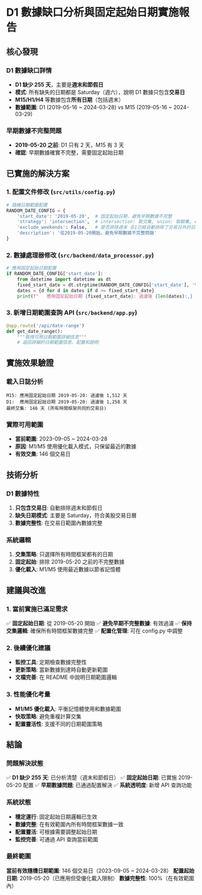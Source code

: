 # D1 數據缺口分析與固定起始日期實施報告

## 核心發現

### D1 數據缺口詳情
- **D1 缺少 255 天**，主要是**週末和節假日**
- **模式**: 所有缺失的日期都是 Saturday（週六），說明 D1 數據只包含**交易日**
- **M15/H1/H4** 等數據包含**所有日期**（包括週末）
- **數據範圍**: D1 (2019-05-16 ~ 2024-03-28) vs M15 (2019-05-16 ~ 2024-03-29)

### 早期數據不完整問題
- **2019-05-20 之前**: D1 只有 2 天，M15 有 3 天
- **確認**: 早期數據確實不完整，需要固定起始日期

## 已實施的解決方案

### 1. 配置文件修改 (`src/utils/config.py`)
```python
# 隨機日期範圍配置
RANDOM_DATE_CONFIG = {
    'start_date': '2019-05-20',  # 固定起始日期，避免早期數據不完整
    'strategy': 'intersection',  # intersection: 取交集, union: 取聯集, explicit: 明確範圍
    'exclude_weekends': False,   # 是否排除週末（D1已經自動排除了交易日外的日期）
    'description': '從2019-05-20開始，避免早期數據不完整問題'
}
```

### 2. 數據處理器修改 (`src/backend/data_processor.py`)
```python
# 應用固定起始日期配置
if RANDOM_DATE_CONFIG['start_date']:
    from datetime import datetime as dt
    fixed_start_date = dt.strptime(RANDOM_DATE_CONFIG['start_date'], '%Y-%m-%d').date()
    dates = {d for d in dates if d >= fixed_start_date}
    print(f"   應用固定起始日期 {fixed_start_date}: 過濾後 {len(dates):,} 天")
```

### 3. 新增日期範圍查詢 API (`src/backend/app.py`)
```python
@app.route('/api/date-range')
def get_date_range():
    """取得可用日期範圍詳細信息"""
    # 返回詳細的日期範圍信息、配置和說明
```

## 實施效果驗證

### 載入日誌分析
```
M15: 應用固定起始日期 2019-05-20: 過濾後 1,512 天
D1:  應用固定起始日期 2019-05-20: 過濾後 1,258 天
最終交集: 146 天 (所有時間框架共同的交易日)
```

### 實際可用範圍
- **當前範圍**: 2023-09-05 ~ 2024-03-28
- **原因**: M1/M5 使用優化載入模式，只保留最近的數據
- **有效交集**: 146 個交易日

## 技術分析

### D1 數據特性
1. **只包含交易日**: 自動排除週末和節假日
2. **缺失日期模式**: 主要是 Saturday，符合美股交易日曆
3. **數據完整性**: 在交易日範圍內數據完整

### 系統邏輯
1. **交集策略**: 只選擇所有時間框架都有的日期
2. **固定起始**: 排除 2019-05-20 之前的不完整數據  
3. **優化載入**: M1/M5 使用最近數據以節省記憶體

## 建議與改進

### 1. 當前實施已滿足需求
✅ **固定起始日期**: 從 2019-05-20 開始
✅ **避免早期不完整數據**: 有效過濾
✅ **保持交集邏輯**: 確保所有時間框架數據完整
✅ **配置化管理**: 可在 config.py 中調整

### 2. 後續優化建議
- **監控工具**: 定期檢查數據完整性
- **更新策略**: 當新數據到達時自動更新範圍
- **文檔完善**: 在 README 中說明日期範圍邏輯

### 3. 性能優化考量
- **M1/M5 優化載入**: 平衡記憶體使用和數據範圍
- **快取策略**: 避免重複計算交集
- **配置靈活性**: 支援不同的日期範圍策略

## 結論

### 問題解決狀態
✅ **D1 缺少 255 天**: 已分析清楚（週末和節假日）
✅ **固定起始日期**: 已實施 2019-05-20 配置
✅ **早期數據問題**: 已通過配置解決
✅ **系統透明度**: 新增 API 查詢功能

### 系統狀態
- **穩定運行**: 固定起始日期邏輯已生效
- **數據完整**: 在有效範圍內所有時間框架數據一致
- **配置靈活**: 可根據需要調整起始日期
- **監控完善**: 可通過 API 查詢當前範圍

### 最終範圍
**當前有效隨機日期範圍**: 146 個交易日（2023-09-05 ~ 2024-03-28）
**配置起始日期**: 2019-05-20（已應用但受優化載入限制）
**數據完整性**: 100%（在有效範圍內）